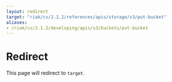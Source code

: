 ```yaml
---
layout: redirect
target: "riak/cs/2.1.2/references/apis/storage/s3/put-bucket"
aliases:
- /riak/cs/2.1.2/developing/apis/s3/buckets/put-bucket
---
```


# Redirect

This page will redirect to `target`.
